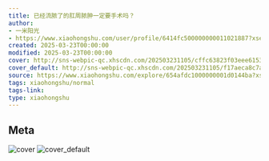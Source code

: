 ```yaml
---
title: 已经流脓了的肛周脓肿一定要手术吗？
author:
- 一米阳光
- https://www.xiaohongshu.com/user/profile/6414fc500000000011021887?xsec_token=undefined
created: 2025-03-23T00:00:00
modified: 2025-03-23T00:00:00
cover: http://sns-webpic-qc.xhscdn.com/202503231105/cffc63823f03eee61536b8ab8fa8209d/1040g2sg30r6tn21k1g005p0kvh84c647reh56e0!nc_n_webp_prv_1
cover_default: http://sns-webpic-qc.xhscdn.com/202503231105/f17aeca8c7aa276c6925203d775611cd/1040g2sg30r6tn21k1g005p0kvh84c647reh56e0!nc_n_webp_mw_1
source: https://www.xiaohongshu.com/explore/654afdc1000000001d0144ba?xsec_token=ABOnK-zCQAy3kaxennKmdk6zeXmIXjz7uLLFsg7rMGSLs=
tags: xiaohongshu/normal
tags-link:
type: xiaohongshu
---
```


## Meta

![cover](http://sns-webpic-qc.xhscdn.com/202503231105/cffc63823f03eee61536b8ab8fa8209d/1040g2sg30r6tn21k1g005p0kvh84c647reh56e0!nc_n_webp_prv_1)
![cover_default](http://sns-webpic-qc.xhscdn.com/202503231105/f17aeca8c7aa276c6925203d775611cd/1040g2sg30r6tn21k1g005p0kvh84c647reh56e0!nc_n_webp_mw_1)
